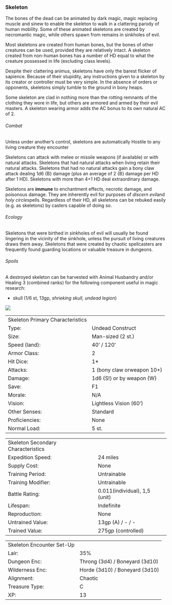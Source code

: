### Skeleton

The bones of the dead can be animated by dark magic, magic replacing muscle and sinew to enable the skeleton to walk in a clattering parody of human mobility. Some of these animated skeletons are created by necromantic magic, while others spawn from remains in sinkholes of evil.

Most skeletons are created from human bones, but the bones of other creatures can be used, provided they are relatively intact. A skeleton created from non-human bones has a number of HD equal to what the creature possessed in life (excluding class levels).

Despite their clattering animus, skeletons have only the barest flicker of sapience. Because of their stupidity, any instructions given to a skeleton by its creator or controller must be very simple. In the absence of orders or opponents, skeletons simply tumble to the ground in bony heaps.

Some skeleton are clad in nothing more than the rotting remnants of the clothing they wore in life, but others are armored and armed by their evil masters. A skeleton wearing armor adds the AC bonus to its own natural AC of 2.

###### Combat

Unless under another’s control, skeletons are automatically Hostile to any living creature they encounter

Skeletons can attack with melee or missile weapons (if available) or with natural attacks. Skeletons that had natural attacks when living retain their natural attacks. Skeletons that had no natural attacks gain a bony claw attack dealing 1d6 {B} damage (plus an average of 2 {B} damage per HD after 1 HD). Skeletons with more than 4+1 HD deal extraordinary damage.

Skeletons are **immune** to enchantment effects, necrotic damage, and poisonous damage. They are inherently evil for purposes of *discern evil*and *holy circle*spells. Regardless of their HD, all skeletons can be rebuked easily (e.g. as skeletons) by casters capable of doing so.

###### Ecology

Skeletons that were birthed in sinkholes of evil will usually be found lingering in the vicinity of the sinkhole, unless the pursuit of living creatures draws them away. Skeletons that were created by chaotic spellcasters are frequently found guarding locations or valuable treasure in dungeons.

###### Spoils

A destroyed skeleton can be harvested with Animal Husbandry and/or Healing 3 (combined ranks) for the following component useful in magic research:

* skull (1/6 st, 13gp, *shrieking skull, undead legion*)

![](data:image/png;base64...)

|  |  |
| --- | --- |
| Skeleton Primary Characteristics | |
| Type: | Undead Construct |
| Size: | Man-sized (2 st.) |
| Speed (land): | 40’ / 120’ |
| Armor Class: | 2 |
| Hit Dice: | 1\* |
| Attacks: | 1 (bony claw orweapon 10+) |
| Damage: | 1d6 {S!} or by weapon {W} |
| Save: | F1 |
| Morale: | N/A |
| Vision: | Lightless Vision (60’) |
| Other Senses: | Standard |
| Proficiencies: | None |
| Normal Load: | 5 st. |

|  |  |
| --- | --- |
| Skeleton Secondary Characteristics | |
| Expedition Speed: | 24 miles |
| Supply Cost: | None |
| Training Period: | Untrainable |
| Training Modifier: | Untrainable |
| Battle Rating: | 0.011(individual), 1,5 (unit) |
| Lifespan: | Indefinite |
| Reproduction: | None |
| Untrained Value: | 13gp (A) / - / - |
| Trained Value: | 275gp (controlled) |

|  |  |
| --- | --- |
| Skeleton Encounter Set-Up | |
| Lair: | 35% |
| Dungeon Enc: | Throng (3d4) / Boneyard (3d10) |
| Wilderness Enc: | Horde (3d10) / Boneyard (3d10) |
| Alignment: | Chaotic |
| Treasure Type: | C |
| XP: | 13 |
